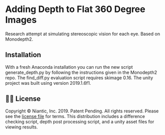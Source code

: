 # Adding Depth to Flat 360 Degree Images
Research attempt at simulating stereoscopic vision for each eye. Based on Monodepth2.

## Installation
With a fresh Anaconda installation you can run the new script generate_depth.py by following the instructions given in the Monodepth2 repo. The find_diff.py evaluation script requires skimage 0.16.
The unity project was built using version 2019.1.6f1.

## 👩‍⚖️ License
Copyright © Niantic, Inc. 2019. Patent Pending.
All rights reserved.
Please see the [license file](LICENSE) for terms.
This distribution includes a difference checking script, depth post processing script, and a unity asset files for viewing results.
